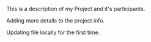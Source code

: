This is a description of my Project and it's participants.

Adding more details to the project info.

Updating file locally for the first time.